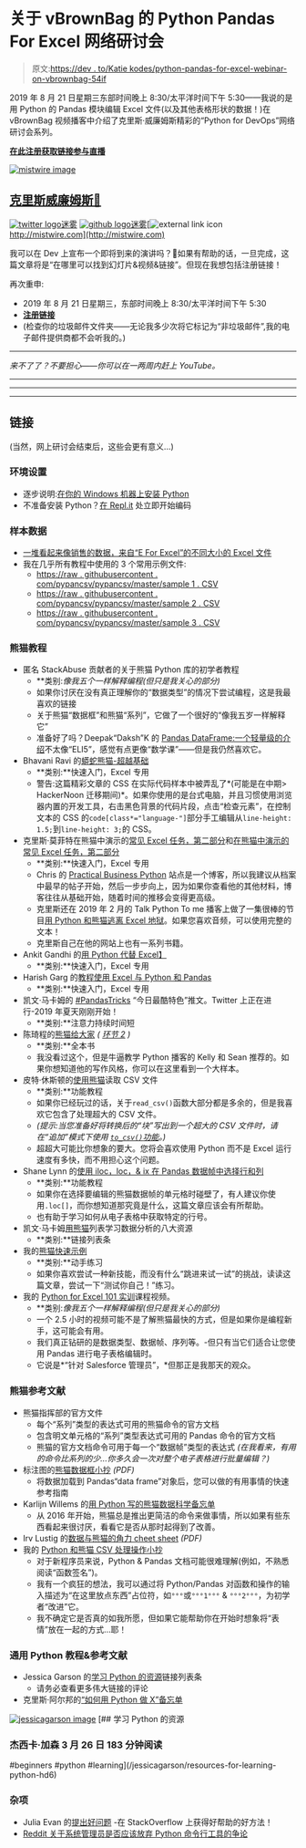 # 关于 vBrownBag 的 Python Pandas For Excel 网络研讨会

> 原文:[https://dev . to/Katie kodes/python-pandas-for-excel-webinar-on-vbrownbag-54if](https://dev.to/katiekodes/python-pandas-for-excel-webinar-on-vbrownbag-54if)

2019 年 8 月 21 日星期三东部时间晚上 8:30/太平洋时间下午 5:30——我说的是用 Python 的 Pandas 模块编辑 Excel 文件(以及其他表格形状的数据！)在 vBrownBag 视频播客中介绍了克里斯·威廉姆斯精彩的“Python for DevOps”网络研讨会系列。

**[在此注册获取链接参与直播](https://register.gotowebinar.com/register/4381236442732324866)**

[![mistwire image](../Images/dec6a8397a30c5cf1d2c9ac61cf738a4.png)](/mistwire)

## [克里斯威廉姆斯🐍](/mistwire)

[![twitter logo](../Images/ecef78ee24c258a213354fc0e60fd71a.png)迷雾](https://twitter.com/mistwire) [ ![github logo](../Images/7e90f0f60c25b501324445b96acd3de8.png)迷雾](https://github.com/mistwire)[![external link icon](../Images/7ad9ad23055d49c106b927d92662ca16.png)http://mistwire.com](http://mistwire.com)

我可以在 Dev 上宣布一个即将到来的演讲吗？🤔如果有帮助的话，一旦完成，这篇文章将是“在哪里可以找到幻灯片&视频&链接”。但现在我想包括注册链接！

再次重申:

*   2019 年 8 月 21 日星期三，东部时间晚上 8:30/太平洋时间下午 5:30
*   **[注册链接](https://register.gotowebinar.com/register/4381236442732324866)**
*   (检查你的垃圾邮件文件夹——无论我多少次将它标记为“非垃圾邮件”,我的电子邮件提供商都不会听我的。)

* * *

*来不了了？不要担心——你可以在一两周内赶上 YouTube。*

* * *

* * *

* * *

## [](#links)链接

(当然，网上研讨会结束后，这些会更有意义...)

### [](#environment-setup)环境设置

*   逐步说明:[在你的 Windows 机器上安装 Python](https://katiekodes.com/setup-python-windows-anaconda)
*   不准备安装 Python？[在 Repl.it](https://repl.it/languages/python3) 处立即开始编码

### [](#sample-data)样本数据

*   [一堆看起来像销售的数据，来自“E For Excel”的不同大小的 Excel 文件](http://eforexcel.com/wp/downloads-18-sample-csv-files-data-sets-for-testing-sales/)
*   我在几乎所有教程中使用的 3 个常用示例文件:
    *   [https://raw . githubusercontent . com/pypancsv/pypancsv/master/sample 1 . CSV](https://raw.githubusercontent.com/pypancsv/pypancsv/master/sample1.csv)
    *   [https://raw . githubusercontent . com/pypancsv/pypancsv/master/sample 2 . CSV](https://raw.githubusercontent.com/pypancsv/pypancsv/master/sample2.csv)
    *   [https://raw . githubusercontent . com/pypancsv/pypancsv/master/sample 3 . CSV](https://raw.githubusercontent.com/pypancsv/pypancsv/master/sample3.csv)

### [](#pandas-tutorials)熊猫教程

*   匿名 StackAbuse 贡献者的关于熊猫 Python 库的初学者教程
    *   **类别:**像我五个一样解释编程*(但只是我关心的部分)*
    *   如果你讨厌在没有真正理解你的“数据类型”的情况下尝试编程，这是我最喜欢的链接
    *   关于熊猫“数据框”和熊猫“系列”，它做了一个很好的“像我五岁一样解释它”
    *   准备好了吗？Deepak“Daksh”K 的 [Pandas DataFrame:一个轻量级的介绍](https://towardsdatascience.com/pandas-dataframe-a-lightweight-intro-680e3a212b96)不太像“ELI5”，感觉有点更像“数学课”——但是我仍然喜欢它。
*   Bhavani Ravi 的[蟒蛇熊猫-超越基础](https://hackernoon.com/python-pandas-tutorial-92018da85a33)
    *   **类别:**快速入门，Excel 专用
    *   警告:这篇精彩文章的 CSS 在实际代码样本中被弄乱了*(可能是在中期> HackerNoon 迁移期间)*。如果你使用的是台式电脑，并且习惯使用浏览器内置的开发工具，右击黑色背景的代码片段，点击“检查元素”，在控制文本的 CSS 的`code[class*="language-"]`部分手工编辑从`line-height: 1.5;`到`line-height: 3;`的 CSS。
*   克里斯·莫菲特在熊猫中演示的[常见 Excel 任务，第二部分](http://pbpython.com/excel-pandas-comp.html)和[在熊猫中演示的常见 Excel 任务，第二部分](http://pbpython.com/excel-pandas-comp-2.html)
    *   **类别:**快速入门，Excel 专用
    *   Chris 的 [Practical Business Python](https://pbpython.com/archives.html) 站点是一个博客，所以我建议从档案中最早的帖子开始，然后一步步向上，因为如果你查看他的其他材料，博客往往从基础开始，随着时间的推移会变得更高级。
    *   克里斯还在 2019 年 2 月的 Talk Python To me 播客上做了一集很棒的节目[用 Python 和熊猫逃离 Excel 地狱](https://talkpython.fm/episodes/show/200/escaping-excel-hell-with-python-and-pandas)。如果您喜欢音频，可以使用完整的文本！
    *   克里斯自己在他的网站上也有一系列书籍。
*   Ankit Gandhi 的[用 Python 代替 Excel】](https://towardsdatascience.com/replacing-excel-with-python-30aa060d35e)
    *   **类别:**快速入门，Excel 专用
*   Harish Garg 的[教程使用 Excel 与 Python 和 Pandas](https://www.dataquest.io/blog/excel-and-pandas/)
    *   **类别:**快速入门，Excel 专用
*   凯文·马卡姆的 [#PandasTricks](https://twitter.com/search?f=tweets&vertical=default&q=%23pandastricks%20from%3Ajustmarkham&src=typd&lang=en) “今日最酷特色”推文。Twitter 上正在进行-2019 年夏天刚刚开始！
    *   **类别:**注意力持续时间短
*   陈琦程的[熊猫给大家](http://www.mypearsonstore.com/bookstore/pandas-for-everyone-python-data-analysis-9780134546933?xid=PSED) *( [环节 2](https://www.amazon.com/dp/0134546938/ref=cm_sw_r_cp_ep_dp_zQMSBbETZ0HK7) )*
    *   **类别:**全本书
    *   我没看过这个，但是牛逼教学 Python 播客的 Kelly 和 Sean 推荐的。如果你想知道他的写作风格，你可以在这里看到一个大样本。
*   皮特·休斯顿的[使用熊猫](https://medium.com/@petehouston/read-csv-file-using-pandas-94288353dd34)读取 CSV 文件
    *   **类别:**功能教程
    *   如果你已经玩过的话，关于`read_csv()`函数大部分都是多余的，但是我喜欢它包含了处理超大的 CSV 文件。
    *   *(提示:当您准备好将转换后的“块”写出到一个超大的 CSV 文件时，请在“追加”模式下使用 [`to_csv()`功能](https://stackoverflow.com/questions/17530542/how-to-add-pandas-data-to-an-existing-csv-file)。)*
    *   超超大可能比你想象的要大。您将会喜欢使用 Python 而不是 Excel 运行速度有多快，而不用担心这个问题。
*   Shane Lynn 的[使用 iloc，loc，& ix 在 Pandas 数据帧中选择行和列](https://www.shanelynn.ie/select-pandas-dataframe-rows-and-columns-using-iloc-loc-and-ix/#iloc-selection)
    *   **类别:**功能教程
    *   如果你在选择要编辑的熊猫数据帧的单元格时碰壁了，有人建议你使用`.loc[]`，而你想知道那究竟是什么，这篇文章应该会有所帮助。
    *   也有助于学习如何从电子表格中获取特定的行号。
*   凯文·马卡姆[用熊猫](https://www.dataschool.io/best-python-pandas-resources/)列表学习数据分析的八大资源
    *   **类别:**链接列表条
*   我的[熊猫快速示例](https://pypancsv.github.io/pypancsv/quickexamples/)
    *   **类别:**动手练习
    *   如果你喜欢尝试一种新技能，而没有什么“跳进来试一试”的挑战，读读这篇文章，尝试一下“测试你自己！”练习。
*   我的 [Python for Excel 101 实训](https://www.youtube.com/watch?v=rytPU9_NcGI)课程视频。
    *   **类别:**像我五个一样解释编程*(但只是我关心的部分)*
    *   一个 2.5 小时的视频可能不是了解熊猫最快的方式，但是如果你是编程新手，这可能会有用。
    *   我们真正钻研的是数据类型、数据帧、序列等。-但只有当它们适合让您使用 Pandas 进行电子表格编辑时。
    *   它说是*“针对 Salesforce 管理员”，*但那正是我那天的观众。

### [](#pandas-references)熊猫参考文献

*   熊猫指挥部的官方文件
    *   每个“系列”类型的表达式可用的熊猫命令的官方文档
    *   包含明文单元格的“系列”类型表达式可用的 Pandas 命令的官方文档
    *   熊猫的官方文档命令可用于每一个“数据帧”类型的表达式 *(在我看来，有用的命令比系列的少...你多久会一次对整个电子表格进行批量编辑？)*
*   标注图的[熊猫数据框小抄](https://drive.google.com/file/d/1oySbjLpT_PuDf3hN66-mzSjcPIThBOmC/view) *(PDF)*
    *   将数据加载到 Pandas“data frame”对象后，您可以做的有用事情的快速参考指南
*   Karlijn Willems 的[用 Python 写的熊猫数据科学备忘单](https://www.datacamp.com/community/blog/python-pandas-cheat-sheet)
    *   从 2016 年开始，熊猫总是推出更简洁的命令来做事情，所以如果有些东西看起来很讨厌，看看它是否从那时起得到了改善。
*   Irv Lustig 的[数据与熊猫的角力 cheet sheet](https://pandas.pydata.org/Pandas_Cheat_Sheet.pdf) *(PDF)*
*   我的 [Python 和熊猫 CSV 处理操作小抄](https://pypancsv.github.io/pypancsv/commonoperations/)
    *   对于新程序员来说，Python & Pandas 文档可能很难理解(例如，不熟悉阅读“函数签名”)。
    *   我有一个疯狂的想法，我可以通过将 Python/Pandas 对函数和操作的输入描述为“在这里放点东西”占位符，如`°°°`或`°°°1°°°` & `°°°2°°°`，为初学者“改进”它。
    *   我不确定它是否真的如我所愿，但如果它能帮助你在开始时想象将“表情”放在一起的方式...耶！

### [](#generalpurpose-python-tutorials-amp-references)通用 Python 教程&参考文献

*   Jessica Garson 的[学习 Python 的资源](https://dev.to/jessicagarson/resources-for-learning-python-hd6)链接列表条
    *   请务必查看更多伟大链接的评论
*   克里斯·阿尔邦的[“如何用 Python 做 X”备忘单](https://chrisalbon.com/#python)

[![jessicagarson image](../Images/e928b2e0eebd4ba47451a334fe099403.png)](/jessicagarson) [## 学习 Python 的资源

### 杰西卡·加森 3 月 26 日 183 分钟阅读

#beginners #python #learning](/jessicagarson/resources-for-learning-python-hd6)

### [](#misc)杂项

*   Julia Evan 的[提出好问题](https://jvns.ca/blog/good-questions/) -在 StackOverflow 上获得好帮助的好方法！
*   [Reddit 关于系统管理员是否应该放弃 Python 命令行工具的争论](https://old.reddit.com/r/sysadmin/comments/1b1d0j/using_both_bash_and_python/)